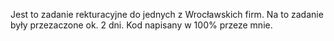 Jest to zadanie rekturacyjne do jednych z Wrocławskich firm. Na to zadanie były przezaczone ok. 2 dni. Kod napisany w 100% przeze mnie.
